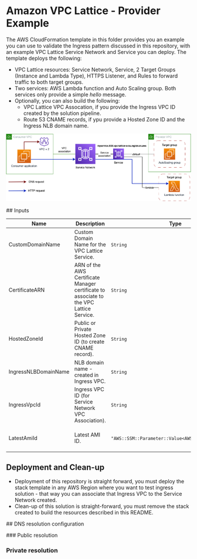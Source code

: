 # Amazon VPC Lattice - Provider Example

The AWS CloudFormation template in this folder provides you an example you can use to validate the Ingress pattern discussed in this repository, with an example VPC Lattice Service Network and Service you can deploy. The template deploys the following:

* VPC Lattice resources: Service Network, Service, 2 Target Groups (Instance and Lambda Type), HTTPS Listener, and Rules to forward traffic to both target groups.
* Two services: AWS Lambda function and Auto Scaling group. Both services only provide a simple *hello* message.
* Optionally, you can also build the following:
  * VPC Lattice VPC Assocation, if you provide the Ingress VPC ID created by the solution pipeline.
  * Route 53 CNAME records, if ypu provide a Hosted Zone ID and the Ingress NLB domain name.

![image](../../img/example-diagram.png)

## Inputs

| Name | Description | Type | Default | Required |
|------|-------------|------|---------|:--------:|
| CustomDomainName | Custom Domain Name for the VPC Lattice Service. | `String` |  | yes |
| CertificateARN | ARN of the AWS Certificate Manager certificate to associate to the VPC Lattice Service. | `String` |  | yes |
| HostedZoneId | Public or Private Hosted Zone ID (to create CNAME record). | `String` | `" "` | no |
| IngressNLBDomainName | NLB domain name - created in Ingress VPC. | `String` | `" "` | no |
| IngressVpcId | Ingress VPC ID (for Service Network VPC Association). | `String` | `" "` | no |
| LatestAmiId | Latest AMI ID. | `"AWS::SSM::Parameter::Value<AWS::EC2::Image::Id>"` | `"/aws/service/ami-amazon-linux-latest/amzn2-ami-hvm-x86_64-gp2"` | yes |

## Deployment and Clean-up

* Deployment of this repository is straight forward, you must deploy the stack template in any AWS Region where you want to test ingress solution - that way you can associate that Ingress VPC to the Service Network created.
* Clean-up of this solution is straight-forward, you must remove the stack created to build the resources described in this README.

## DNS resolution configuration



### Public resolution



### Private resolution